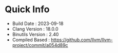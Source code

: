 # Quick Info
* Build Date : 2023-09-18
* Clang Version : 18.0.0
* Binutils Version : 2.40
* Compiled Based : https://github.com/llvm/llvm-project/commit/a054d89c
